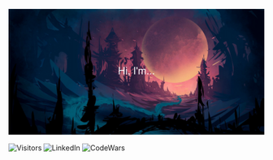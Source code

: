 
[![Xpiee's GitHub Banner](./assests/banner14.svg)](https://github.com/Xpiee/)

![Visitors](https://api.visitorbadge.io/api/visitors?path=Xpiee&countColor=%23263759)
![LinkedIn](https://img.shields.io/badge/-Anubhav%20Bhatti-blue?style=flat-square&logo=Linkedin&logoColor=white&labelColor=blue&link=https://linkedin.com/in/anubhav-bhatti-queensu/)
![CodeWars](https://img.shields.io/badge/-Xpiee-red?style=flat-square&logo=Codewars&logoColor=white&labelColor=grey&link=https://www.codewars.com/users/Xpiee/)
